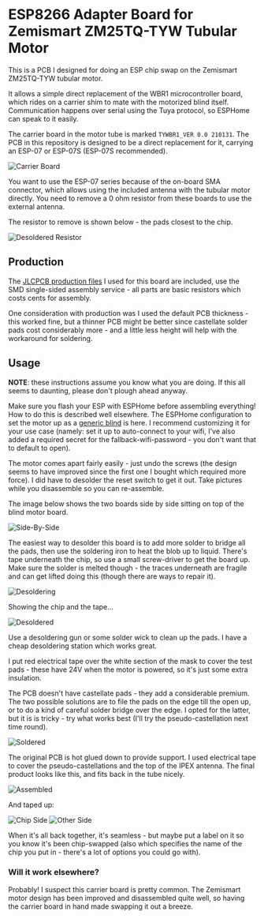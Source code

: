 # ESP8266 Adapter Board for Zemismart ZM25TQ-TYW Tubular Motor

This is a PCB I designed for doing an ESP chip swap on the Zemismart ZM25TQ-TYW tubular motor.

It allows a simple direct replacement of the WBR1 microcontroller board, which rides on a carrier shim to
mate with the motorized blind itself. Communication happens over serial using the Tuya protocol, so ESPHome
can speak to it easily.

The carrier board in the motor tube is marked `TYWBR1_VER 0.0 210131`. The PCB in this repository is
designed to be a direct replacement for it, carrying an ESP-07 or ESP-07S (ESP-07S recommended).

![Carrier Board](docs/images/carrier-board.png)

You want to use the ESP-07 series because of the on-board SMA connector, which allows using the included antenna
with the tubular motor directly. You need to remove a 0 ohm resistor from these boards to use the external antenna.

The resistor to remove is shown below - the pads closest to the chip.

![Desoldered Resistor](docs/images/esp07-resistor.png)

## Production

The [JLCPCB production files](jlcbpcb/production_files) I used for this board are included, use the SMD single-sided assembly service - all parts
are basic resistors which costs cents for assembly.

One consideration with production was I used the default PCB thickness - this worked fine, but a thinner PCB might
be better since castellate solder pads cost considerably more - and a little less height will help with the workaround
for soldering.

## Usage

**NOTE**: these instructions assume you know what you are doing. If this all seems to daunting, please don't plough
ahead anyway.

Make sure you flash your ESP with ESPHome before assembling everything! How to do this is described well elsewhere.
The ESPHome configuration to set the motor up as a [generic blind](esphome/generic-zemismart-zm25tq-tyw.yaml) is here.
I recommend customizing it for your use case (namely: set it up to auto-connect to your wifi, I've also added a required
secret for the fallback-wifi-password - you don't want that to default to open).

The motor comes apart fairly easily - just undo the screws (the design seems to have improved since the first one
I bought which required more force). I did have to desolder the reset switch to get it out. Take pictures while
you disassemble so you can re-assemble.

The image below shows the two boards side by side sitting on top of the blind motor board.

![Side-By-Side](docs/images/side-by-side.png)

The easiest way to desolder this board is to add more solder to bridge all the pads, then use the soldering iron to
heat the blob up to liquid. There's tape underneath the chip, so use a small screw-driver to get the board up. Make
sure the solder is melted though - the traces underneath are fragile and can get lifted doing this (though there are
ways to repair it).

![Desoldering](docs/images/desoldering-1.png)

Showing the chip and the tape...

![Desoldered](docs/images/desoldering-2.png)

Use a desoldering gun or some solder wick to clean up the pads. I have a cheap desoldering station which works great.

I put red electrical tape over the white section of the mask to cover the test pads - these have 24V when the motor
is powered, so it's just some extra insulation.

The PCB doesn't have castellate pads - they add a considerable premium. The two possible solutions are to file the pads
on the edge till the open up, or to do a kind of careful solder bridge over the edge. I opted for the latter, but it
is is tricky - try what works best (I'll try the pseudo-castellation next time round).

![Soldered](docs/images/soldered.png)

The original PCB is hot glued down to provide support. I used electrical tape to cover the pseudo-castellations and the
top of the IPEX antenna. The final product looks like this, and fits back in the tube nicely.

![Assembled](docs/images/assembled.png)

And taped up:

![Chip Side](docs/images/taped-up-chip-side.png) ![Other Side](docs/images/taped-up-other-side.png)

When it's all back together, it's seamless - but maybe put a label on it so you know it's been chip-swapped (also
which specifies the name of the chip you put in - there's a lot of options you could go with).

### Will it work elsewhere?

Probably! I suspect this carrier board is pretty common. The Zemismart motor design has been improved and disassembled
quite well, so having the carrier board in hand made swapping it out a breeze.
